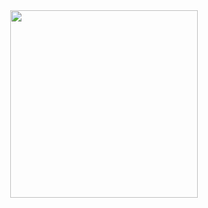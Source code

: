 <div id="header" align="center">
  <img src="https://media.giphy.com/media/3oriNKQe0D6uQVjcIM/giphy.gif" width="300"/>
</div>
